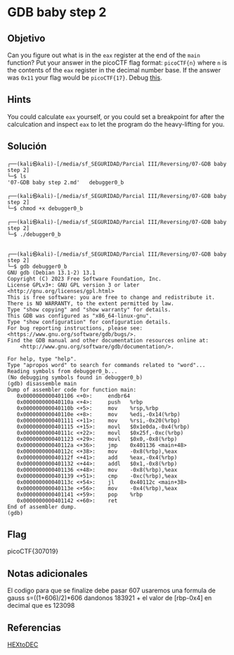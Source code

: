 # GDB baby step 2

## Objetivo

Can you figure out what is in the `eax` register at the end of the `main` function? Put your answer in the picoCTF flag format: `picoCTF{n}` where `n` is the contents of the `eax` register in the decimal number base. If the answer was `0x11` your flag would be `picoCTF{17}`. Debug [this](https://artifacts.picoctf.net/c/520/debugger0_b).

## Hints

You could calculate `eax` yourself, or you could set a breakpoint for after the calculcation and inspect `eax` to let the program do the heavy-lifting for you.

## Solución

```      
┌──(kali㉿kali)-[/media/sf_SEGURIDAD/Parcial III/Reversing/07-GDB baby step 2]
└─$ ls
'07-GDB baby step 2.md'   debugger0_b
                                                                                                                    
┌──(kali㉿kali)-[/media/sf_SEGURIDAD/Parcial III/Reversing/07-GDB baby step 2]
└─$ chmod +x debugger0_b
                                                                                                                    
┌──(kali㉿kali)-[/media/sf_SEGURIDAD/Parcial III/Reversing/07-GDB baby step 2]
└─$ ./debugger0_b       

                                                                                                                    
┌──(kali㉿kali)-[/media/sf_SEGURIDAD/Parcial III/Reversing/07-GDB baby step 2]
└─$ gdb debugger0_b     
GNU gdb (Debian 13.1-2) 13.1
Copyright (C) 2023 Free Software Foundation, Inc.
License GPLv3+: GNU GPL version 3 or later <http://gnu.org/licenses/gpl.html>
This is free software: you are free to change and redistribute it.
There is NO WARRANTY, to the extent permitted by law.
Type "show copying" and "show warranty" for details.
This GDB was configured as "x86_64-linux-gnu".
Type "show configuration" for configuration details.
For bug reporting instructions, please see:
<https://www.gnu.org/software/gdb/bugs/>.
Find the GDB manual and other documentation resources online at:
    <http://www.gnu.org/software/gdb/documentation/>.

For help, type "help".
Type "apropos word" to search for commands related to "word"...
Reading symbols from debugger0_b...
(No debugging symbols found in debugger0_b)
(gdb) disassemble main
Dump of assembler code for function main:
   0x0000000000401106 <+0>:     endbr64
   0x000000000040110a <+4>:     push   %rbp
   0x000000000040110b <+5>:     mov    %rsp,%rbp
   0x000000000040110e <+8>:     mov    %edi,-0x14(%rbp)
   0x0000000000401111 <+11>:    mov    %rsi,-0x20(%rbp)
   0x0000000000401115 <+15>:    movl   $0x1e0da,-0x4(%rbp)
   0x000000000040111c <+22>:    movl   $0x25f,-0xc(%rbp)
   0x0000000000401123 <+29>:    movl   $0x0,-0x8(%rbp)
   0x000000000040112a <+36>:    jmp    0x401136 <main+48>
   0x000000000040112c <+38>:    mov    -0x8(%rbp),%eax
   0x000000000040112f <+41>:    add    %eax,-0x4(%rbp)
   0x0000000000401132 <+44>:    addl   $0x1,-0x8(%rbp)
   0x0000000000401136 <+48>:    mov    -0x8(%rbp),%eax
   0x0000000000401139 <+51>:    cmp    -0xc(%rbp),%eax
   0x000000000040113c <+54>:    jl     0x40112c <main+38>
   0x000000000040113e <+56>:    mov    -0x4(%rbp),%eax
   0x0000000000401141 <+59>:    pop    %rbp
   0x0000000000401142 <+60>:    ret
End of assembler dump.
(gdb) 

```


## Flag

picoCTF{307019}

## Notas adicionales

El codigo  para que se finalize  debe pasar 607 usaremos una formula de gauss s=((1+606)/2)*606 dandonos 183921 + el valor de [rbp-0x4] en decimal que es 123098 

## Referencias

[HEXtoDEC](https://www.rapidtables.com/convert/number/hex-to-decimal.html)